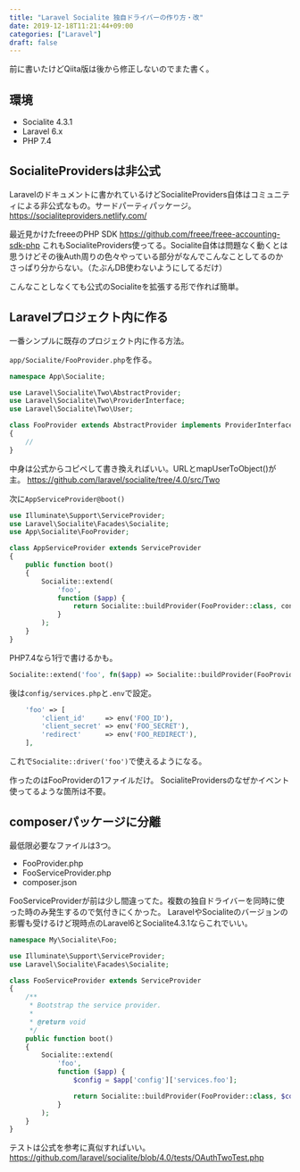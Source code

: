 ```yaml
---
title: "Laravel Socialite 独自ドライバーの作り方・改"
date: 2019-12-18T11:21:44+09:00
categories: ["Laravel"]
draft: false
---
```


前に書いたけどQiita版は後から修正しないのでまた書く。

## 環境
- Socialite 4.3.1
- Laravel 6.x
- PHP 7.4

## SocialiteProvidersは非公式
Laravelのドキュメントに書かれているけどSocialiteProviders自体はコミュニティによる非公式なもの。サードパーティパッケージ。
https://socialiteproviders.netlify.com/

最近見かけたfreeeのPHP SDK
https://github.com/freee/freee-accounting-sdk-php
これもSocialiteProviders使ってる。Socialite自体は問題なく動くとは思うけどその後Auth周りの色々やっている部分がなんでこんなことしてるのかさっぱり分からない。（たぶんDB使わないようにしてるだけ）

こんなことしなくても公式のSocialiteを拡張する形で作れば簡単。

## Laravelプロジェクト内に作る
一番シンプルに既存のプロジェクト内に作る方法。

`app/Socialite/FooProvider.php`を作る。

```php
namespace App\Socialite;

use Laravel\Socialite\Two\AbstractProvider;
use Laravel\Socialite\Two\ProviderInterface;
use Laravel\Socialite\Two\User;

class FooProvider extends AbstractProvider implements ProviderInterface
{
    //
}
```

中身は公式からコピペして書き換えればいい。URLとmapUserToObject()が主。
https://github.com/laravel/socialite/tree/4.0/src/Two

次に`AppServiceProvider@boot()`

```php
use Illuminate\Support\ServiceProvider;
use Laravel\Socialite\Facades\Socialite;
use App\Socialite\FooProvider;

class AppServiceProvider extends ServiceProvider
{
    public function boot()
    {
        Socialite::extend(
            'foo',
            function ($app) {
                return Socialite::buildProvider(FooProvider::class, config('services.foo'));
            }
        );
    }
}
```

PHP7.4なら1行で書けるかも。

```php
Socialite::extend('foo', fn($app) => Socialite::buildProvider(FooProvider::class, config('services.foo')));
```

後は`config/services.php`と`.env`で設定。

```php
    'foo' => [
        'client_id'     => env('FOO_ID'),
        'client_secret' => env('FOO_SECRET'),
        'redirect'      => env('FOO_REDIRECT'),
    ],
```

これで`Socialite::driver('foo')`で使えるようになる。

作ったのはFooProviderの1ファイルだけ。
SocialiteProvidersのなぜかイベント使ってるような箇所は不要。

## composerパッケージに分離
最低限必要なファイルは3つ。

- FooProvider.php
- FooServiceProvider.php
- composer.json

FooServiceProviderが前は少し間違ってた。複数の独自ドライバーを同時に使った時のみ発生するので気付きにくかった。
LaravelやSocialiteのバージョンの影響も受けるけど現時点のLaravel6とSocialite4.3.1ならこれでいい。

```php
namespace My\Socialite\Foo;

use Illuminate\Support\ServiceProvider;
use Laravel\Socialite\Facades\Socialite;

class FooServiceProvider extends ServiceProvider
{
    /**
     * Bootstrap the service provider.
     *
     * @return void
     */
    public function boot()
    {
        Socialite::extend(
            'foo',
            function ($app) {
                $config = $app['config']['services.foo'];

                return Socialite::buildProvider(FooProvider::class, $config);
            }
        );
    }
}
```

テストは公式を参考に真似すればいい。
https://github.com/laravel/socialite/blob/4.0/tests/OAuthTwoTest.php